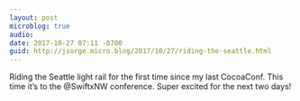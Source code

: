 ```yaml
---
layout: post
microblog: true
audio: 
date: 2017-10-27 07:11 -0700
guid: http://jsorge.micro.blog/2017/10/27/riding-the-seattle.html
---
```

Riding the Seattle light rail for the first time since my last CocoaConf. This time it’s to the @SwiftxNW conference. Super excited for the next two days!

